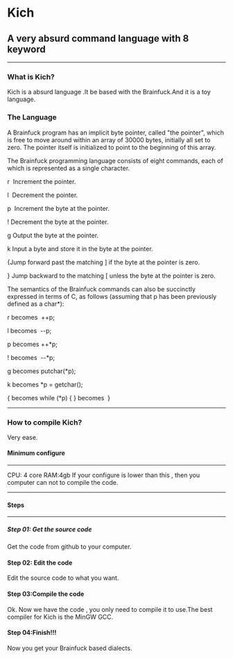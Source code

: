 #       Kich
## A very absurd command language with 8 keyword
---
### What is Kich?
Kich is a absurd language .It be based with the Brainfuck.And it is a toy language.

### The Language

A Brainfuck program has an implicit byte pointer, called "the pointer", which is free to move around within an array of 30000 bytes, initially all set to zero. The pointer itself is initialized to point to the beginning of this array.

The Brainfuck programming language consists of eight commands, each of which is represented as a single character.

r  Increment the pointer.

l  Decrement the pointer.

p  Increment the byte at the pointer.

! Decrement the byte at the pointer.

g Output the byte at the pointer.

k Input a byte and store it in the byte at the pointer.

{Jump forward past the matching ] if the byte at the pointer is zero.

} Jump backward to the matching [ unless the byte at the pointer is zero.

The semantics of the Brainfuck commands can also be succinctly expressed in terms of C, as follows (assuming that p has been previously defined as a char*):

r becomes   ++p;

l  becomes   --p;

p becomes ++*p;

!  becomes  --*p;

g becomes putchar(*p);

k becomes *p = getchar();

{ becomes while (*p) {
} becomes      }
 
---
### How to compile Kich?
 Very ease.
 #### Minimum configure
 ---
 CPU: 4 core
 RAM:4gb
 If your configure is lower than this , then you computer can not to compile the code.
 
 ---
 #### Steps
 ---
 ##### Step 01: Get the source code
 Get the code from github to your computer.
 
 #### Step 02: Edit the code 
 Edit the source code to what you want.
 
 #### Step 03:Compile the code 
 Ok. Now we have the code , you only need to compile it to use.The best compiler for Kich is the MinGW GCC.
 
 #### Step 04:Finish!!!
 Now you get your Brainfuck based dialects.

